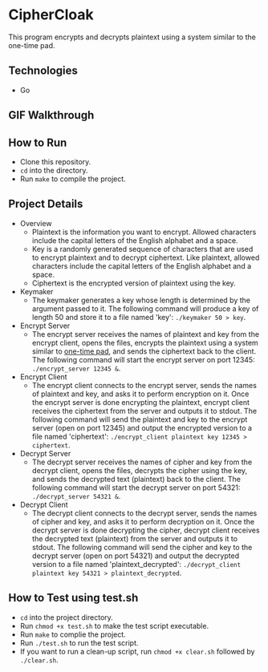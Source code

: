 # CipherCloak
This program encrypts and decrypts plaintext using a system similar to the one-time pad.  
## Technologies
* Go
## GIF Walkthrough

## How to Run
* Clone this repository.
* `cd` into the directory.
* Run `make` to compile the project. 
## Project Details
* Overview
    * Plaintext is the information you want to encrypt.  Allowed characters include the capital letters of the English alphabet and a space.
    * Key is a randomly generated sequence of characters that are used to encrypt plaintext and to decrypt ciphertext. Like plaintext, allowed characters include the capital letters of the English alphabet and a space.
    * Ciphertext is the encrypted version of plaintext using the key.
* Keymaker
    * The keymaker generates a key whose length is determined by the argument passed to it. The following command will produce a key of length 50 and store it to a file named 'key': `./keymaker 50 > key`.
* Encrypt Server
    * The encrypt server receives the names of plaintext and key from the encrypt client, opens the files, encrypts the plaintext using a system similar to [one-time pad](https://en.wikipedia.org/wiki/One-time_pad), and sends the ciphertext back to the client. The following command will start the encrypt server on port 12345: `./encrypt_server 12345 &`.
* Encrypt Client
    * The encrypt client connects to the encrypt server, sends the names of plaintext and key, and asks it to perform encryption on it. Once the encrypt server is done encrypting the plaintext, encrypt client receives the ciphertext from the server and outputs it to stdout. The following command will send the plaintext and key to the encrypt server (open on port 12345) and output the encrypted version to a file named 'ciphertext': `./encrypt_client plaintext key 12345 > ciphertext`.
* Decrypt Server
    * The decrypt server receives the names of cipher and key from the decrypt client, opens the files, decrypts the cipher using the key, and sends the decrypted text (plaintext) back to the client. The following command will start the decrypt server on port 54321: `./decrypt_server 54321 &`.
* Decrypt Client
    * The decrypt client connects to the decrypt server, sends the names of cipher and key, and asks it to perform decryption on it. Once the decrypt server is done decrypting the cipher, decrypt client receives the decrypted text (plaintext) from the server and outputs it to stdout. The following command will send the cipher and key to the decrypt server (open on port 54321) and output the decrypted version to a file named 'plaintext_decrypted': `./decrypt_client plaintext key 54321 > plaintext_decrypted`.
## How to Test using test.sh
* `cd` into the project directory.
* Run `chmod +x test.sh` to make the test script executable.
* Run `make` to complie the project.
* Run `./test.sh` to run the test script.
* If you want to run a clean-up script, run `chmod +x clear.sh` followed by `./clear.sh`.


